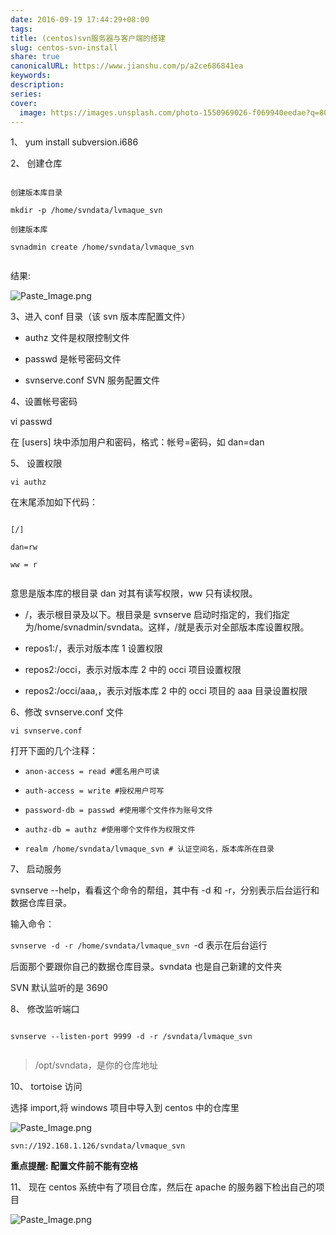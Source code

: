 ```yaml
---  
date: 2016-09-19 17:44:29+08:00  
tags:   
title: (centos)svn服务器与客户端的搭建  
slug: centos-svn-install  
share: true  
canonicalURL: https://www.jianshu.com/p/a2ce686841ea  
keywords:   
description:   
series:   
cover:  
  image: https://images.unsplash.com/photo-1550969026-f069940eedae?q=80&w=1000&auto=format&fit=crop&ixlib=rb-4.0.3&ixid=M3wxMjA3fDB8MHxwaG90by1wYWdlfHx8fGVufDB8fHx8fA%3D%3D  
---  
```

  
1、 yum install subversion.i686  
2、 创建仓库  
```  
创建版本库目录  
mkdir -p /home/svndata/lvmaque_svn  
创建版本库  
svnadmin create /home/svndata/lvmaque_svn  
```  
结果:  
![Paste_Image.png](/images/20231208091246.webp)  
  
3、进入 conf 目录（该 svn 版本库配置文件）  
  
* authz 文件是权限控制文件  
* passwd 是帐号密码文件  
* svnserve.conf SVN 服务配置文件  
  
4、设置帐号密码  
vi passwd  
在 [users] 块中添加用户和密码，格式：帐号=密码，如 dan=dan  
  
5、 设置权限  
`vi authz`  
  
在末尾添加如下代码：  
```  
[/]  
dan=rw  
ww = r  
```  
意思是版本库的根目录 dan 对其有读写权限，ww 只有读权限。  
  
- /，表示根目录及以下。根目录是 svnserve 启动时指定的，我们指定为/home/svnadmin/svndata。这样，/就是表示对全部版本库设置权限。    
- repos1:/，表示对版本库 1 设置权限    
- repos2:/occi，表示对版本库 2 中的 occi 项目设置权限    
- repos2:/occi/aaa,，表示对版本库 2 中的 occi 项目的 aaa 目录设置权限    
  
6、修改 svnserve.conf 文件  
  
`vi svnserve.conf`  
  
打开下面的几个注释：  
- `anon-access = read #匿名用户可读`  
- `auth-access = write #授权用户可写`  
- `password-db = passwd #使用哪个文件作为账号文件`  
- `authz-db = authz #使用哪个文件作为权限文件`  
- `realm /home/svndata/lvmaque_svn # 认证空间名，版本库所在目录`  
  
7、 启动服务  
  
svnserve --help，看看这个命令的帮组，其中有 -d 和 -r，分别表示后台运行和数据仓库目录。  
  
输入命令：  
`svnserve -d -r /home/svndata/lvmaque_svn `-d 表示在后台运行  
  
后面那个要跟你自己的数据仓库目录。svndata 也是自己新建的文件夹  
  
SVN 默认监听的是 3690  
  
8、 修改监听端口  
```  
svnserve --listen-port 9999 -d -r /svndata/lvmaque_svn  
```  
> /opt/svndata，是你的仓库地址  
  
10、 tortoise 访问  
选择 import,将 windows 项目中导入到 centos 中的仓库里  
![Paste_Image.png](/images/20231208091251.webp)  
  
`svn://192.168.1.126/svndata/lvmaque_svn`  
**重点提醒: 配置文件前不能有空格**  
  
11、 现在 centos 系统中有了项目仓库，然后在 apache 的服务器下检出自己的项目  
  
![Paste_Image.png](/images/20231208091257.webp)